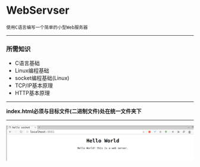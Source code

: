 # WebServser

    使用C语言编写一个简单的小型Web服务器

----------------------------

### 所需知识
- C语言基础
- Linux编程基础
- socket编程基础(Linux)
- TCP/IP基本原理
- HTTP基本原理

----------------------------

**index.html必须与目标文件(二进制文件)处在统一文件夹下**

----------------------------

![browser-shot](./gallery/shot.png)